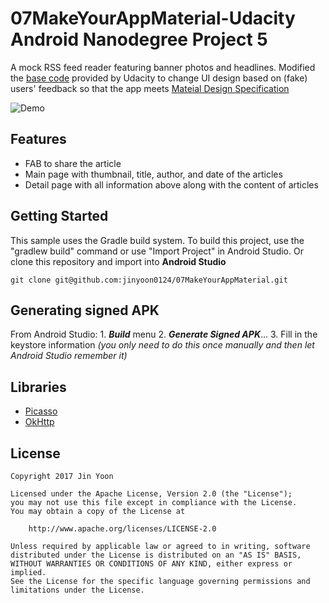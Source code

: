 # 07MakeYourAppMaterial-Udacity Android Nanodegree Project 5

A mock RSS feed reader featuring banner photos and headlines. Modified the [base code](https://www.udacity.com/api/nodes/4292653440/supplemental_media/xyzreaderzip/download) provided by Udacity to change UI design based on (fake) users' feedback so that the app meets [Mateial Design Specification](https://material.io/guidelines/material-design/introduction.html)

![Demo](https://cloud.githubusercontent.com/assets/17938363/22363822/eadd006c-e421-11e6-9636-05b006d97721.gif)

## Features
* FAB to share the article
* Main page with thumbnail, title, author, and date of the articles
* Detail page with all information above along with the content of articles

## Getting Started
This sample uses the Gradle build system. To build this project, use the "gradlew build" command or use "Import Project" in Android Studio. Or clone this repository and import into **Android Studio**
```
git clone git@github.com:jinyoon0124/07MakeYourAppMaterial.git
```

## Generating signed APK
From Android Studio: 1. **_Build_** menu 2. **_Generate Signed APK_**... 3. Fill in the keystore information _(you only need to do this once manually and then let Android Studio remember it)_

## Libraries
* [Picasso](http://square.github.io/picasso/)
* [OkHttp](http://square.github.io/okhttp/)

## License
```
Copyright 2017 Jin Yoon

Licensed under the Apache License, Version 2.0 (the "License");
you may not use this file except in compliance with the License.
You may obtain a copy of the License at

    http://www.apache.org/licenses/LICENSE-2.0

Unless required by applicable law or agreed to in writing, software
distributed under the License is distributed on an "AS IS" BASIS,
WITHOUT WARRANTIES OR CONDITIONS OF ANY KIND, either express or implied.
See the License for the specific language governing permissions and
limitations under the License.
```

